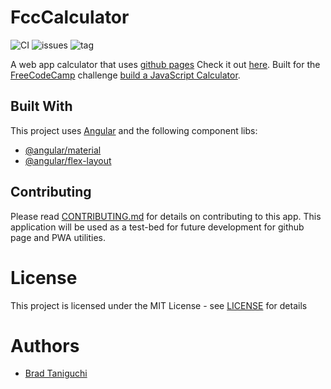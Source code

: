 # FccCalculator

![CI](https://github.com/bradtaniguchi/fcc-calculator/workflows/CI/badge.svg?branch=master&event=push) ![issues](https://img.shields.io/github/issues/bradtaniguchi/fcc-calculator?style=plastic) ![tag](https://img.shields.io/github/v/tag/bradtaniguchi/fcc-calculator)

A web app calculator that uses [github pages](https://pages.github.com/)
Check it out [here](https://bradtaniguchi.github.io/fcc-calculator). Built for the [FreeCodeCamp](https://www.freecodecamp.org/) challenge [build a JavaScript Calculator](https://www.freecodecamp.org/learn/front-end-libraries/front-end-libraries-projects/build-a-javascript-calculator).

## Built With

This project uses [Angular](https://angular.io/) and the following component libs:

- [@angular/material](https://material.angular.io/)
- [@angular/flex-layout](https://github.com/angular/flex-layout)

## Contributing

Please read [CONTRIBUTING.md](CONTRIBUTING.md) for details on contributing to this app. This application will be used as a test-bed for future development for github page and PWA utilities.

# License

This project is licensed under the MIT License - see [LICENSE](LICENSE) for details

# Authors

- [Brad Taniguchi](https://github.com/bradtaniguchi)
